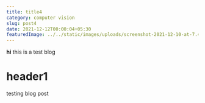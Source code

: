 ```yaml
---
title: title4
category: computer vision
slug: post4
date: 2021-12-12T00:00:04+05:30
featuredImage: ../../static/images/uploads/screenshot-2021-12-10-at-7.44.27-pm.png
---
```


**hi** this is a test blog

# header1

testing blog post
